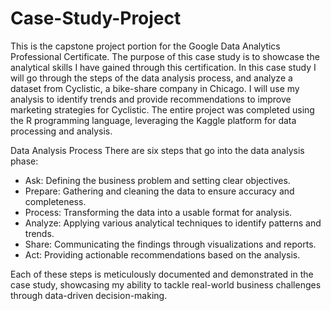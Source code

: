 # Case-Study-Project

This is the capstone project portion for the Google Data Analytics Professional Certificate. The purpose of this case study is to showcase the analytical skills I have gained through this certification. In this case study I will go through the steps of the data analysis process, and analyze a dataset from Cyclistic, a bike-share company in Chicago. I will use my analysis to identify trends and provide recommendations to improve marketing strategies for Cyclistic. The entire project was completed using the R programming language, leveraging the Kaggle platform for data processing and analysis.

Data Analysis Process
There are six steps that go into the data analysis phase:

* Ask: Defining the business problem and setting clear objectives.
* Prepare: Gathering and cleaning the data to ensure accuracy and completeness.
* Process: Transforming the data into a usable format for analysis.
* Analyze: Applying various analytical techniques to identify patterns and trends.
* Share: Communicating the findings through visualizations and reports.
* Act: Providing actionable recommendations based on the analysis.

Each of these steps is meticulously documented and demonstrated in the case study, showcasing my ability to tackle real-world business challenges through data-driven decision-making.
  
